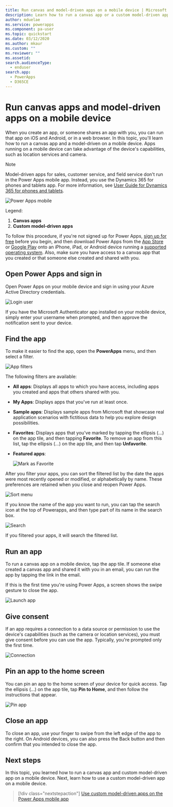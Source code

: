 ```yaml
---
title: Run canvas and model-driven apps on a mobile device | Microsoft Docs
description: Learn how to run a canvas app or a custom model-driven app on a mobile device.
author: mduelae
ms.service: powerapps
ms.component: pa-user
ms.topic: quickstart
ms.date: 03/12/2020
ms.author: mkaur
ms.custom: ""
ms.reviewer: ""
ms.assetid: 
search.audienceType: 
  - enduser
search.app: 
  - PowerApps
  - D365CE
---
```


# Run canvas apps and model-driven apps on a mobile device

When you create an app, or someone shares an app with you, you can run that app on iOS and Android, or in a web browser. In this topic, you'll learn how to run a canvas app and a model-driven on a mobile device. Apps running on a mobile device can take advantage of the device's capabilities, such as location services and camera.

> [!NOTE]
> Model-driven apps for sales, customer service, and field service don't run in the Power Apps mobile app. Instead, you use the Dynamics 365 for phones and tablets app. For more information, see [User Guide for Dynamics 365 for phones and tablets](https://docs.microsoft.com/dynamics365/mobile-app/dynamics-365-phones-tablets-users-guide).

![Power Apps mobile](media/powerappsmobile.png)

Legend:

1. **Canvas apps**
2. **Custom model-driven apps**

To follow this procedure, if you're not signed up for Power Apps, [sign up for free](https://make.powerapps.com/signup?redirect=marketing&email=) before you begin, and then download Power Apps from the [App Store](https://itunes.apple.com/app/powerapps/id1047318566?mt=8) or [Google Play](https://play.google.com/store/apps/details?id=com.microsoft.msapps) onto an iPhone, iPad, or Android device running a [supported operating system](../maker/canvas-apps/limits-and-config.md). Also, make sure you have access to a canvas app that you created or that someone else created and shared with you.



## Open Power Apps and sign in
Open Power Apps on your mobile device and sign in using your Azure Active Directory credentials.

![Login user](./media/run-app-client/run-client-login.png)

If you have the Microsoft Authenticator app installed on your mobile device, simply enter your username when prompted, and then approve the notification sent to your device.

## Find the app
To make it easier to find the app, open the **PowerApps** menu, and then select a filter.

![App filters](./media/run-app-client/filter-menu.png)

The following filters are available:

* **All apps**: Displays all apps to which you have access, including apps you created and apps that others shared with you.

* **My Apps**: Displays apps that you've run at least once.

* **Sample apps**: Displays sample apps from Microsoft that showcase real application scenarios with fictitious data to help you explore design possibilities.

* **Favorites**: Displays apps that you've marked by tapping the ellipsis (...) on the app tile, and then tapping **Favorite**. To remove an app from this list, tap the ellipsis (...) on the app tile, and then tap **Unfavorite**.

* **Featured apps**:

    ![Mark as Favorite](./media/run-app-client/favorite.png)

After you filter your apps, you can sort the filtered list by the date the apps were most recently opened or modified, or alphabetically by name. These preferences are retained when you close and reopen Power Apps.

![Sort menu](./media/run-app-client/sort-menu.png)

If you know the name of the app you want to run, you can tap the search icon at the top of Powerapps, and then type part of its name in the search box.

![Search](./media/run-app-client/search.png)

If you filtered your apps, it will search the filtered list.

## Run an app
To run a canvas app on a mobile device, tap the app tile. If someone else created a canvas app and shared it with you in an email, you can run the app by tapping the link in the email.

If this is the first time you're using Power Apps, a screen shows the swipe gesture to close the app.

![Launch app](./media/run-app-client/run-client-app.png)

## Give consent
If an app requires a connection to a data source or permission to use the device's capabilities (such as the camera or location services), you must give consent before you can use the app. Typically, you're prompted only the first time.

![Connection](./media/run-app-client/app-connection.png)

## Pin an app to the home screen
You can pin an app to the home screen of your device for quick access. Tap the ellipsis (...) on the app tile, tap **Pin to Home**, and then follow the instructions that appear.

![Pin app](./media/run-app-client/run-client-pin.png)

## Close an app
To close an app, use your finger to swipe from the left edge of the app to the right. On Android devices, you can also press the Back button and then confirm that you intended to close the app.

## Next steps
In this topic, you learned how to run a canvas app and custom model-driven app on a mobile device. Next, learn how to use a custom model-driven app on a mobile device. 
> [!div class="nextstepaction"]
> [Use custom model-driven apps on the Power Apps mobile app](use-custom-model-driven-app-on-mobile.md)
